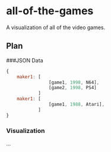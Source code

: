 # all-of-the-games
A visualization of all of the video games.

## Plan

###JSON Data
```javascript
{
	maker1: [
				[game1,	1998, N64],
				[game2,	1998, PS4]
			]
	maker1: [
				[game1,	1988, Atari],
			]
}
```

### Visualization
...